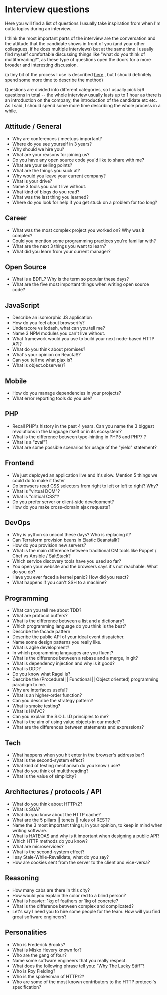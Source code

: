 # Interview questions

Here you will find a list of questions
I usually take inspiration from when I'm
outta topics during an interview.

I think
the most important parts of the interview
are the conversation and the attitude that
the candidate shows in front of you (and your
other colleagues, if he does multiple
interviews) but at the same time I usually
find myself comfortable discussing things
like "what do you think of multithreading?",
as these type of questions open the doors
for a more broader and interesting discussion.

(a tiny bit of the process I use is described [here](http://odino.org/things-i-ask-during-interviews/)
, but I should definitely spend some more time
to describe the method)

Questions are divided into different categories,
so I usually pick 5/6 questions in total -- the
whole interview usually lasts up to 1 hour
as there is an introduction on the company,
the introduction of the candidate etc etc. As I
said, I should spend some more time describing the
whole process in a while.

## Attitude / General

* Why are conferences / meetups important?
* Where do you see yourself in 3 years?
* Why should we hire you?
* What are your reasons for joining us?
* Do you have any open source code you'd like to share with me?
* What are your selling points?
* What are the things you suck at?
* Why would you leave your current company?
* What is your drive?
* Name 3 tools you can't live without.
* What kind of blogs do you read?
* What was the last thing you learned?
* Where do you look for help if you get stuck on a problem for too long?

## Career

* What was the most complex project you worked on? Why was it complex?
* Could you mention some programming practices you're familiar with?
* What are the next 3 things you want to learn?
* What did you learn from your current manager?

## Open Source

* What is a BDFL? Why is the term so popular these days?
* What are the five most important things when writing open source code?

## JavaScript

* Describe an isomorphic JS application
* How do you feel about browserify?
* Underscore vs lodash, what can you tell me?
* Name 3 NPM modules you can't live without.
* What framework would you use to build your next node-based HTTP API?
* What do you think about promises?
* What's  your opinion on ReactJS?
* Can you tell me what pjax is?
* What is object.observe()?

## Mobile

* How do you manage dependencies in your projects?
* What error reporting tools do you use?

## PHP

* Recall PHP's history in the past 4 years. Can you name the 3 biggest revolutions in the language itself or in its ecosystem?
* What is the difference between type-hinting in PHP5 and PHP7 ?
* What is a "zval"?
* What are some possible scenarios for usage of the "yield" statement?

## Frontend

* We just deployed an application live and it's slow. Mention 5 things we could do to make it faster
* Do browsers read CSS selectors from right to left or left to right? Why?
* What is "virtual DOM"?
* What is "critical CSS"?
* Do you prefer server or client-side development?
* How do you make cross-domain ajax requests?

## DevOps

* Why is python so uncool these days? Who is replacing it?
* Can Terraform provision beans in Elastic Beanstalk?
* How do you provision new servers?
* What is the main difference between traditional CM tools like Puppet / Chef vs Ansible / SaltStack?
* Which service discovery tools have you used so far?
* You open your website and the browsers says it's not reachable. What do you do?
* Have you ever faced a kernel panic? How did you react?
* What happens if you can't SSH to a machine?

## Programming

* What can you tell me about TDD?
* What are protocol buffers?
* What is the difference between a list and a dictionary?
* Which programming language do you think is the best?
* Describe the facade pattern
* Describe the public API of your ideal event dispatcher.
* Name some design patterns you really like.
* What is agile development?
* In which programming languages are you fluent?
* What is the difference between a rebase and a merge, in git?
* What is dependency injection and why is it good?
* What is DDD?
* Do you know what Ragel is?
* Describe the (Procedural || Functional || Object oriented) programming paradigm to me.
* Why are interfaces useful?
* What is an higher-order function?
* Can you describe the strategy pattern?
* What is smoke testing?
* What is HMVC?
* Can you explain the S.O.L.I.D principles to me?
* What is the aim of using value objects in our model?
* What are the differences between statements and expressions? 

## Tech

* What happens when you hit enter in the browser's address bar?
* What is the second-system effect?
* What kind of testing mechanism do you know / use?
* What do you think of multithreading?
* What is the value of simplicity?

## Architectures / protocols / API

* What do you think about HTTP/2?
* What is SOA?
* What do you know about the HTTP cache?
* What are the 5 pillars || tenets || rules of REST?
* Name the 3 most important things; in your opinion, to keep in mind when writing software.
* What is HATEOAS and why is it important when designing a public API?
* Which HTTP methods do you know?
* What are microservices?
* What is the second-system effect?
* I say Stale-While-Revalidate, what do you say?
* How are cookies sent from the server to the client and vice-versa?

## Reasoning

* How many cabs are there in this city?
* How would you explain the color red to a blind person?
* What is heavier: 1kg of feathers or 1kg of concrete?
* What is the difference between complex and complicated?
* Let's say I need you to hire some people for the team. How will you find great software engineers?

## Personalities

* Who is Frederick Brooks?
* What is Misko Hevery known for?
* Who are the gang of four?
* Name some software engineers that you really respect.
* What does the following phrase tell you: "Why The Lucky Stiff"?
* Who is Roy Fielding?
* Who is the spokesman of HTTP/2?
* Who are some of the most known contributors to the HTTP protocol's specification?
